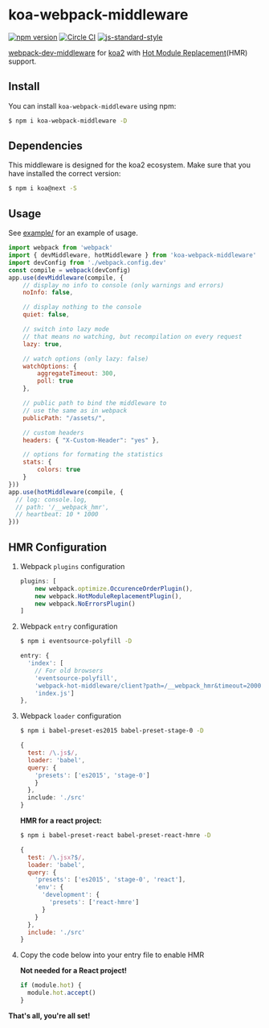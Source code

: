 # koa-webpack-middleware

[![npm version](http://img.shields.io/npm/v/koa-webpack-middleware.svg?style=flat-square)](https://npmjs.org/package/koa-webpack-middleware "View this project on npm")
[![Circle CI](https://circleci.com/gh/leecade/koa-webpack-middleware.svg)](https://circleci.com/gh/leecade/koa-webpack-middleware)
[![js-standard-style](https://img.shields.io/badge/code%20style-standard-brightgreen.svg)](http://standardjs.com/)

[webpack-dev-middleware](https://github.com/webpack/webpack-dev-middleware) for [koa2](https://github.com/koajs/koa/tree/v2.x) with [Hot Module Replacement](http://webpack.github.io/docs/hot-module-replacement-with-webpack.html)(HMR) support.

## Install

You can install `koa-webpack-middleware` using npm:
```sh
$ npm i koa-webpack-middleware -D
```

## Dependencies

This middleware is designed for the koa2 ecosystem. Make sure that you have installed the correct version:

```sh
$ npm i koa@next -S
```

## Usage

See [example/](./example/) for an example of usage.

```js
import webpack from 'webpack'
import { devMiddleware, hotMiddleware } from 'koa-webpack-middleware'
import devConfig from './webpack.config.dev'
const compile = webpack(devConfig)
app.use(devMiddleware(compile, {
    // display no info to console (only warnings and errors)
    noInfo: false,

    // display nothing to the console
    quiet: false,

    // switch into lazy mode
    // that means no watching, but recompilation on every request
    lazy: true,

    // watch options (only lazy: false)
    watchOptions: {
        aggregateTimeout: 300,
        poll: true
    },

    // public path to bind the middleware to
    // use the same as in webpack
    publicPath: "/assets/",

    // custom headers
    headers: { "X-Custom-Header": "yes" },

    // options for formating the statistics
    stats: {
        colors: true
    }
}))
app.use(hotMiddleware(compile, {
  // log: console.log,
  // path: '/__webpack_hmr',
  // heartbeat: 10 * 1000
}))
```

## HMR Configuration

1. Webpack `plugins` configuration

    ```js
    plugins: [
        new webpack.optimize.OccurenceOrderPlugin(),
        new webpack.HotModuleReplacementPlugin(),
        new webpack.NoErrorsPlugin()
    ]
    ```
2. Webpack `entry` configuration

    ```sh
    $ npm i eventsource-polyfill -D
    ```

    ```js
    entry: {
      'index': [
        // For old browsers
        'eventsource-polyfill',
        'webpack-hot-middleware/client?path=/__webpack_hmr&timeout=20000',
        'index.js']
    },
    ```

3. Webpack `loader` configuration 
    
    ```sh
    $ npm i babel-preset-es2015 babel-preset-stage-0 -D
    ```

    ```js
    {
      test: /\.js$/,
      loader: 'babel',
      query: {
        'presets': ['es2015', 'stage-0']
        }
      },
      include: './src'
    }
    ```

    **HMR for a react project:**

    ```sh
    $ npm i babel-preset-react babel-preset-react-hmre -D
    ```

    ```js
    {
      test: /\.jsx?$/,
      loader: 'babel',
      query: {
        'presets': ['es2015', 'stage-0', 'react'],
        'env': {
          'development': {
            'presets': ['react-hmre']
          }
        }
      },
      include: './src'
    }
    ```

4. Copy the code below into your entry file to enable HMR

    **Not needed for a React project!**

    ```js
    if (module.hot) {
      module.hot.accept()
    }
    ```

**That's all, you're all set!**
    
